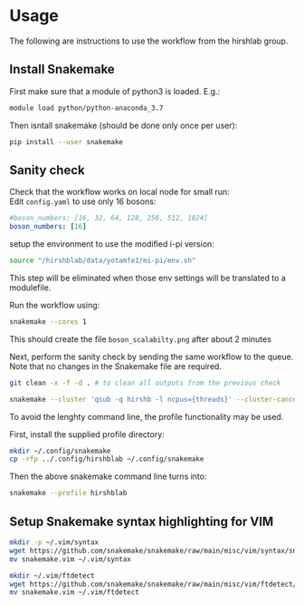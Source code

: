 Usage
======= 

The following are instructions to use the workflow from the hirshlab group.

Install Snakemake
------------------

First make sure that a module of python3 is loaded. E.g.:

```bash
module load python/python-anaconda_3.7
```

Then isntall snakemake (should be done only once per user):

```bash
pip install --user snakemake
```

Sanity check
-------------- 

Check that the workflow works on local node for small run:	
Edit `config.yaml` to use only 16 bosons:

```yaml
#boson_numbers: [16, 32, 64, 128, 256, 512, 1024]
boson_numbers: [16]
```

setup the environment to use the modified i-pi version:
```bash
source "/hirshblab/data/yotamfe1/mi-pi/env.sh"
```
This step will be eliminated when those env settings will be translated to a modulefile.

Run the workflow using:  
```bash
snakemake --cores 1
```
This should create the file `boson_scalabilty.png` after about 2 minutes


Next, perform the sanity check by sending the same workflow to the queue.  Note that no changes in the Snakemake file are required.  

```bash
git clean -x -f -d . # to clean all outputs from the previous check

snakemake --cluster 'qsub -q hirshb -l ncpus={threads}' --cluster-cancel 'qdel' -j 7&
```

To avoid the lenghty command line, the profile functionality may be used.

First, install the supplied profile directory:
```bash
mkdir ~/.config/snakemake
cp -rfp ../.config/hirshblab ~/.config/snakemake
```
Then the above snakemake command line turns into:
```bash
snakemake --profile hirshblab
```

Setup Snakemake syntax highlighting for VIM
--------------------------------------------

```bash
mkdir -p ~/.vim/syntax
wget https://github.com/snakemake/snakemake/raw/main/misc/vim/syntax/snakemake.vim
mv snakemake.vim ~/.vim/syntax

mkdir ~/.vim/ftdetect
wget https://github.com/snakemake/snakemake/raw/main/misc/vim/ftdetect/snakemake.vim
mv snakemake.vim ~/.vim/ftdetect
```

